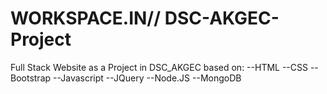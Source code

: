 # WORKSPACE.IN// DSC-AKGEC-Project

Full Stack Website as a Project in DSC_AKGEC based on:
--HTML
--CSS
--Bootstrap
--Javascript
--JQuery
--Node.JS
--MongoDB
